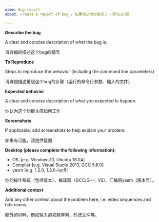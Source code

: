 ```yaml
---
name: Bug report
about: Create a report of bug / 如果你认为你发现了一项代码问题

---
```


**Describe the bug**

A clear and concise description of what the bug is.

请详细的描述这个bug的细节

**To Reproduce**

Steps to reproduce the behavior (including the commond line parameters)

请详细描述重现这个bug的步骤（运行的命令行参数、输入的文件）


**Expected behavior**

A clear and concise description of what you expected to happen.

你认为这个功能本应如何工作

**Screenshots**

If applicable, add screenshots to help explain your problem.

如果有可能，请提供截图

**Desktop (please complete the following information):**
 - OS: [e.g. Windows10, Ubuntu 18.04]
 - Compiler [e.g. Visual Studio 2013, GCC 5.6.0]
 - yasm [e.g. 1.2.0, 1.3.0-luofl]

你的操作系统（包括版本）、编译器（GCC/G++, VS)、汇编器yasm（版本号）。


**Additional context**

Add any other context about the problem here, i.e. video sequences and bitstreams.

额外的材料，例如输入的视频序列、码流文件等。
